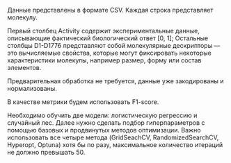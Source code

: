 Данные представлены в формате CSV.  Каждая строка представляет молекулу. 

Первый столбец Activity содержит экспериментальные данные, описывающие фактический биологический ответ [0, 1]; 
Остальные столбцы D1-D1776 представляют собой молекулярные дескрипторы — это вычисляемые свойства, которые могут фиксировать некоторые характеристики молекулы, например размер, форму или состав элементов.

Предварительная обработка не требуется, данные уже закодированы и нормализованы.

В качестве метрики будем использовать F1-score.

Необходимо обучить две модели: логистическую регрессию и случайный лес.
Далее нужно сделать подбор гиперпараметров с помощью базовых и продвинутых методов оптимизации. 
Важно использовать все четыре метода (GridSeachCV, RandomizedSearchCV, Hyperopt, Optuna) хотя бы по разу, максимальное количество итераций не должно превышать 50.
